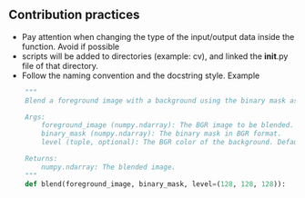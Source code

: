 ## Contribution practices

- Pay attention when changing the type of the input/output data inside the function. Avoid if possible 
- scripts will be added to directories (example: cv), and linked the __init__.py file of that directory. 
- Follow the naming convention and the docstring style. Example

```python
    """   
    Blend a foreground image with a background using the binary mask as the alpha channel.

    Args:
        foreground_image (numpy.ndarray): The BGR image to be blended.
        binary_mask (numpy.ndarray): The binary mask in BGR format.
        level (tuple, optional): The BGR color of the background. Defaults to (128, 128, 128).

    Returns:
        numpy.ndarray: The blended image.
    """
    def blend(foreground_image, binary_mask, level=(128, 128, 128)):
```
